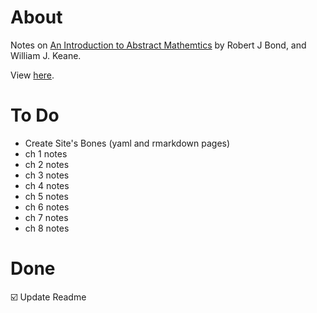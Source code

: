 # About
Notes on [An Introduction to Abstract Mathemtics](https://www.amazon.com/Introduction-Abstract-Mathematics-Robert-Bond/dp/1577665392) by Robert J Bond, and William J. Keane. 

View [here](). 

# To Do 
* Create Site's Bones (yaml and rmarkdown pages)
* ch 1 notes
* ch 2 notes
* ch 3 notes
* ch 4 notes
* ch 5 notes
* ch 6 notes
* ch 7 notes
* ch 8 notes

# Done
☑️ Update Readme
